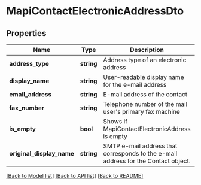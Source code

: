 # MapiContactElectronicAddressDto

## Properties
Name | Type | Description | Notes
------------ | ------------- | ------------- | -------------
**address_type** | **string** | Address type of an electronic address | [optional] 
**display_name** | **string** | User-readable display name for the e-mail address | [optional] 
**email_address** | **string** | E-mail address of the contact | [optional] 
**fax_number** | **string** | Telephone number of the mail user's primary fax machine | [optional] 
**is_empty** | **bool** | Shows if MapiContactElectronicAddress is empty | 
**original_display_name** | **string** | SMTP e-mail address that corresponds to the e-mail address for the Contact object. | [optional] 



[[Back to Model list]](README.md#documentation-for-models) [[Back to API list]](README.md#documentation-for-api-endpoints) [[Back to README]](README.md)


